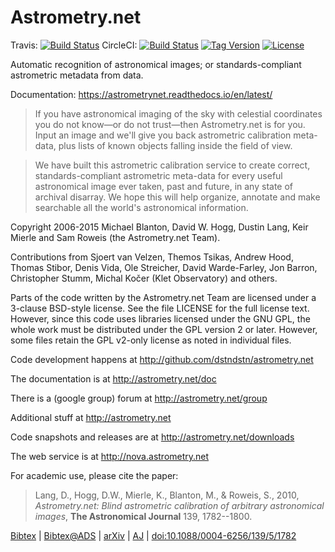 Astrometry.net
==============

Travis: [![Build Status](https://travis-ci.org/dstndstn/astrometry.net.png?branch=master)](https://travis-ci.org/dstndstn/astrometry.net)
CircleCI: [![Build Status](https://img.shields.io/circleci/project/github/dstndstn/astrometry.net.svg)](https://circleci.com/gh/dstndstn/astrometry.net)
[![Tag Version](https://img.shields.io/github/tag/dstndstn/astrometry.net.svg)](https://github.com/dstndstn/astrometry.net/tags)
[![License](http://img.shields.io/:license-gpl3-blue.svg)](http://www.gnu.org/licenses/gpl-3.0.html)

Automatic recognition of astronomical images; or standards-compliant
astrometric metadata from data.

Documentation: https://astrometrynet.readthedocs.io/en/latest/

> If you have astronomical imaging of the sky with celestial coordinates
> you do not know—or do not trust—then Astrometry.net is for you. Input
> an image and we'll give you back astrometric calibration meta-data,
> plus lists of known objects falling inside the field of view.

> We have built this astrometric calibration service to create correct,
> standards-compliant astrometric meta-data for every useful
> astronomical image ever taken, past and future, in any state of
> archival disarray. We hope this will help organize, annotate and make
> searchable all the world's astronomical information.

Copyright 2006-2015 Michael Blanton, David W. Hogg, Dustin Lang, Keir
Mierle and Sam Roweis (the Astrometry.net Team).

Contributions from Sjoert van Velzen, Themos Tsikas, Andrew Hood,
Thomas Stibor, Denis Vida, Ole Streicher, David Warde-Farley, Jon
Barron, Christopher Stumm, Michal Kočer (Klet Observatory) and others.

Parts of the code written by the Astrometry.net Team are licensed
under a 3-clause BSD-style license.  See the file LICENSE for the full
license text.  However, since this code uses libraries licensed under
the GNU GPL, the whole work must be distributed under the GPL version
2 or later.  However, some files retain the GPL v2-only license as
noted in individual files.

Code development happens at http://github.com/dstndstn/astrometry.net

The documentation is at http://astrometry.net/doc

There is a (google group) forum at http://astrometry.net/group

Additional stuff at http://astrometry.net

Code snapshots and releases are at http://astrometry.net/downloads

The web service is at http://nova.astrometry.net

For academic use, please cite the paper:

> Lang, D., Hogg, D.W., Mierle, K., Blanton, M., & Roweis, S.,
> 2010,
> *Astrometry.net: Blind astrometric calibration of arbitrary astronomical images*,
> **The Astronomical Journal** 139, 1782--1800.

[Bibtex](http://astrometry.net/lang2010.bib.txt)
| [Bibtex@ADS](http://adsabs.harvard.edu/cgi-bin/nph-bib_query?bibcode=2010AJ....139.1782L&data_type=BIBTEX&db_key=AST&nocookieset=1)
| [arXiv](http://arxiv.org/abs/0910.2233)
| [AJ](http://iopscience.iop.org/1538-3881/139/5/1782/article)
| [doi:10.1088/0004-6256/139/5/1782](http://dx.doi.org/10.1088/0004-6256/139/5/1782)

